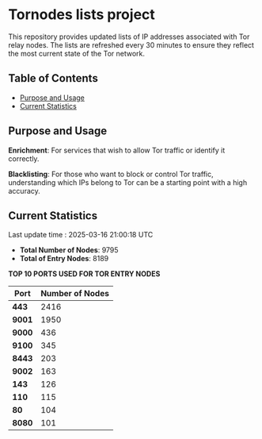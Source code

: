 # Tornodes lists project

This repository provides updated lists of IP addresses associated with Tor relay nodes. The lists are refreshed every 30 minutes to ensure they reflect the most current state of the Tor network.

## Table of Contents

- [Purpose and Usage](#purpose-and-usage)
- [Current Statistics](#current-statistics)


## Purpose and Usage

**Enrichment**: For services that wish to allow Tor traffic or identify it correctly.

**Blacklisting**: For those who want to block or control Tor traffic, understanding which IPs belong to Tor can be a starting point with a high accuracy.

## Current Statistics

Last update time : 2025-03-16 21:00:18 UTC

- **Total Number of Nodes**: 9795
- **Total of Entry Nodes**: 8189

**TOP 10 PORTS USED FOR TOR ENTRY NODES**

| **Port** | **Number of Nodes** |
|------|-----------------|
| **443**   | 2416  |
| **9001**   | 1950  |
| **9000**   | 436  |
| **9100**   | 345  |
| **8443**   | 203  |
| **9002**   | 163  |
| **143**   | 126  |
| **110**   | 115  |
| **80**   | 104  |
| **8080**   | 101  |

